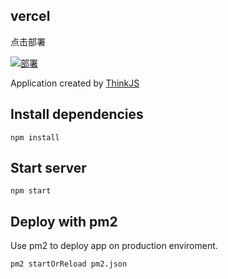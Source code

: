 ## vercel

点击部署

[![部署](https://vercel.com/button)](https://vercel.com/import/project?template=https://github.com/kongxiangyiren/vercel-thinkjs)

Application created by [ThinkJS](http://www.thinkjs.org)

## Install dependencies

```
npm install
```

## Start server

```
npm start
```

## Deploy with pm2

Use pm2 to deploy app on production enviroment.

```
pm2 startOrReload pm2.json
```

